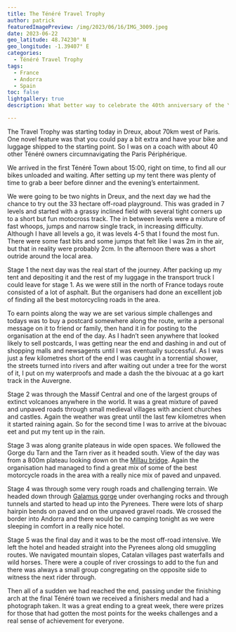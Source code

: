 ```yaml
---
title: The Ténéré Travel Trophy
author: patrick
featuredImagePreview: /img/2023/06/16/IMG_3009.jpeg
date: 2023-06-22
geo_latitude: 48.74230° N
geo_longitude: -1.39407° E
categories:
  - Ténéré Travel Trophy
tags:
  - France
  - Andorra 
  - Spain
toc: false
lightgallery: true
description: What better way to celebrate the 40th anniversary of the Yamaha Ténéré than to send 100 riders of all abilities on a mixed on and off road 1500km adventure from France over the Pyrenees to Andorra and finally Spain. 

---
```


<!--more-->

The Travel Trophy was starting today in Dreux, about 70km west of Paris. One novel feature was that you could pay a bit extra and have your bike and luggage shipped to the starting point. So I was on a coach with about 40 other Ténéré owners circumnavigating the Paris Périphérique.

We arrived in the first Ténéré Town about 15:00, right on time, to find all our bikes unloaded and waiting. After setting up my tent there was plenty of time to grab a beer before dinner and the evening’s entertainment.

We were going to be two nights in Dreux, and the next day we had the chance to try out the 33 hectare off-road playground. This was graded in 7 levels and started with a grassy inclined field with several tight corners up to a short but fun motocross track. The in between levels were a mixture of fast whoops, jumps and narrow single track, in increasing difficulty. Although I have all levels a go, it was levels 4-5 that I found the most fun. There were some fast bits and some jumps that felt like I was 2m in the air, but that in reality were probably 2cm. In the afternoon there was a short outride around the local area. 

Stage 1 the next day was the real start of the journey. After packing up my tent and depositing it and the rest of my luggage in the transport truck I could leave for stage 1. As we were still in the north of France todays route consisted of a lot of asphalt. But the organisers had done an excelllent job of finding all the best motorcycling roads in the area. 

To earn points along the way we are set various simple challenges and todays was to buy a postcard somewhere along the route, write a personal message on it to friend or family, then hand it in for posting to the organisation at the end of the day. As I hadn’t seen anywhere that looked likely to sell postcards, I was getting near the end and dashing in and out of shopping malls and newsagents until I was eventually successful. As I was just a few kilometres short of the end I was caught in a torrential shower, the streets turned into rivers and after waiting out under a tree for the worst of it, I put on my waterproofs and made a dash the the bivouac at a go kart track in the Auvergne. 

Stage 2 was through the Massif Central and one of the largest groups of extinct volcanoes anywhere in the world. It was a great mixture of paved and unpaved roads through small medieval villages with ancient churches and castles. Again the weather was great until the last few kilometres when it started raining again. So for the second time I was to arrive at the bivouac eet and put my tent up in the rain.

Stage 3 was along granite plateaus in wide open spaces. We followed the Gorge du Tarn and the Tarn river as it headed south. View of the day was from a 800m plateau looking down on the [Millau bridge](https://en.wikipedia.org/wiki/Millau_Viaduct?wprov=sfti1). Again the organisation had managed to find a great mix of some of the best motorcycle roads in the area with a really nice mix of paved and unpaved. 

Stage 4 was through some very rough roads and challenging terrain. We headed down through [Galamus gorge](https://fr.wikipedia.org/wiki/Gorges_de_Galamus?wprov=sfti1) under overhanging rocks and through tunnels and started to head up into the Pyrenees. There were lots of sharp hairpin bends on paved and on the unpaved gravel roads. We crossed the border into Andorra and there would be no camping tonight as we were sleeping in comfort in a really nice hotel. 

Stage 5 was the final day and it was to be the most off-road intensive. We left the hotel and headed straight into the Pyrenees along old smuggling routes. We navigated mountain slopes, Catalan villages past waterfalls and wild horses. There were a couple of river crossings to add to the fun and there was always a small group congregating on the opposite side to witness the next rider through. 

Then all of a sudden we had reached the end, passing under the finishing arch at the final Ténéré town we received a finishers medal and had a photograph taken. It was a great ending to a great week, there were prizes for those that had gotten the most points for the weeks challenges and a real sense of achievement for everyone. 



